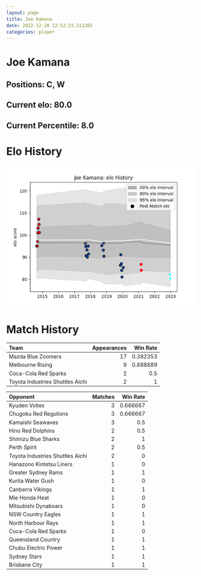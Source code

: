 ```yaml
---  
layout: page  
title: Joe Kamana  
date: 2022-12-28 12:52:23.211385  
categories: player  
---
```

# Joe Kamana

## Positions: C, W

## Current elo: 80.0

## Current Percentile: 8.0

# Elo History


![elo history](history_JoeKamana.png)
# Match History


| Team                             |   Appearances |   Win Rate |
|:---------------------------------|--------------:|-----------:|
| Mazda Blue Zoomers               |            17 |   0.382353 |
| Melbourne Rising                 |             9 |   0.888889 |
| Coca-Cola Red Sparks             |             2 |   0.5      |
| Toyota Industries Shuttles Aichi |             2 |   1        |

| Opponent                         |   Matches |   Win Rate |
|:---------------------------------|----------:|-----------:|
| Kyuden Voltex                    |         3 |   0.666667 |
| Chugoku Red Regulions            |         3 |   0.666667 |
| Kamaishi Seawaves                |         3 |   0.5      |
| Hino Red Dolphins                |         2 |   0.5      |
| Shimizu Blue Sharks              |         2 |   1        |
| Perth Spirit                     |         2 |   0.5      |
| Toyota Industries Shuttles Aichi |         2 |   0        |
| Hanazono Kintetsu Liners         |         1 |   0        |
| Greater Sydney Rams              |         1 |   1        |
| Kurita Water Gush                |         1 |   0        |
| Canberra Vikings                 |         1 |   1        |
| Mie Honda Heat                   |         1 |   0        |
| Mitsubishi Dynaboars             |         1 |   0        |
| NSW Country Eagles               |         1 |   1        |
| North Harbour Rays               |         1 |   1        |
| Coca-Cola Red Sparks             |         1 |   0        |
| Queensland Country               |         1 |   1        |
| Chubu Electric Power             |         1 |   1        |
| Sydney Stars                     |         1 |   1        |
| Brisbane City                    |         1 |   1        |